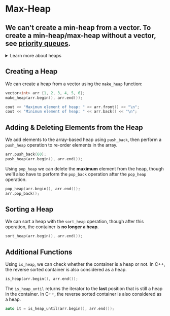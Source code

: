 # Max-Heap

## We can't create a min-heap from a vector. To create a min-heap/max-heap without a vector, see [priority queues](https://github.com/aaronhma/algorithms/tree/master/data-structure/linear/priority-queue).

<details><summary>Learn more about heaps</summary>

# Heap

## Background

A heap is a binary tree where the root (top element) is always the smallest or the biggest (see: Min-heap vs. Max-heap).

![Image](https://www.interviewcake.com/images/svgs/heap_concept_page_diagrams__binary_heap.svg?bust=206)

([Source](https://www.interviewcake.com/concept/cpp/heap))

## Min-heap vs. Max-heap

A min-heap is where the root (top element) is always the smallest, and the bottom elements are the biggest values.

On the other hand, a max-heap makes the root the biggest value and the bottom elements the smallest values.

## Complexity Analysis

-   Min-heap:
    | Operation | Worst Case |
    | ---------------- | ---------- |
    | Retrieve Minimum | O(1) |
    | Remove Minimum | O(log n) |
    | Insertion | O(log n) |
    | Heapify | O(n) |

-   Max-heap:
    | Operation | Worst Case |
    | ---------------- | ---------- |
    | Retrieve Maximum | O(1) |
    | Remove Maximum | O(log n) |
    | Insertion | O(log n) |
    | Heapify | O(n) |

*   Space complexity: O(n)

## Pros & Cons of a Heap

-   Pros:

    -   Smallest element quick access - O(1) while other operations are O(log n)
    -   Space efficient - most heaps are implemented with vectors

-   Cons:
    -   Easy access to smallest item, but finding other items are O(n) time

## References

-   [Interview Cake: Heap](https://www.interviewcake.com/concept/cpp/heap)

</details>

## Creating a Heap

We can create a heap from a vector using the `make_heap` function:

```cpp
vector<int> arr {1, 2, 3, 4, 5, 6};
make_heap(arr.begin(), arr.end());

cout << "Maximum element of heap: " << arr.front() << "\n";
cout << "Minimum element of heap: " << arr.back() << "\n";
```

## Adding & Deleting Elements from the Heap

We add elements to the array-based heap using `push_back`, then perform a `push_heap` operation to re-order elements in the array.

```cpp
arr.push_back(60);
push_heap(arr.begin(), arr.end());
```

Using `pop_heap` we can delete the **maximum** element from the heap, though we'll also have to perform the `pop_back` operation after the `pop_heap` operation.

```cpp
pop_heap(arr.begin(), arr.end());
arr.pop_back();
```

## Sorting a Heap

We can sort a heap with the `sort_heap` operation, though after this operation, the container is **no longer a heap**.

```cpp
sort_heap(arr.begin(), arr.end());
```

## Additional Functions

Using `is_heap`, we can check whether the container is a heap or not. In C++, the reverse sorted container is also considered as a heap.

```cpp
is_heap(arr.begin(), arr.end());
```

The `is_heap_until` returns the iterator to the **last** position that is still a heap in the container. In C++, the reverse sorted container is also considered as a heap.

```cpp
auto it = is_heap_until(arr.begin(), arr.end());
```
